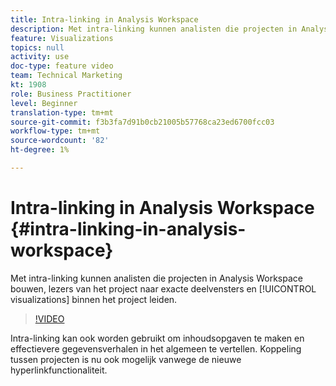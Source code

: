 ```yaml
---
title: Intra-linking in Analysis Workspace
description: Met intra-linking kunnen analisten die projecten in Analysis Workspace bouwen, lezers van het project naar exacte deelvensters en visualisaties binnen het project leiden.
feature: Visualizations
topics: null
activity: use
doc-type: feature video
team: Technical Marketing
kt: 1908
role: Business Practitioner
level: Beginner
translation-type: tm+mt
source-git-commit: f3b3fa7d91b0cb21005b57768ca23ed6700fcc03
workflow-type: tm+mt
source-wordcount: '82'
ht-degree: 1%

---
```



# Intra-linking in Analysis Workspace {#intra-linking-in-analysis-workspace}

Met intra-linking kunnen analisten die projecten in Analysis Workspace bouwen, lezers van het project naar exacte deelvensters en [!UICONTROL visualizations] binnen het project leiden.

>[!VIDEO](https://video.tv.adobe.com/v/23724/?quality=12)

Intra-linking kan ook worden gebruikt om inhoudsopgaven te maken en effectievere gegevensverhalen in het algemeen te vertellen. Koppeling tussen projecten is nu ook mogelijk vanwege de nieuwe hyperlinkfunctionaliteit.
